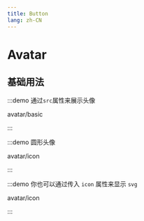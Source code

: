 ```yaml
---
title: Button
lang: zh-CN
---
```


# Avatar

<script setup>
const demos = import.meta.globEager('../../../demos/bole-design/avatar/*/*.vue')
</script>

## 基础用法

:::demo 通过`src`属性来展示头像

avatar/basic

:::

:::demo 圆形头像

avatar/icon

:::

:::demo 你也可以通过传入 `icon` 属性来显示 `svg`

avatar/icon

:::
